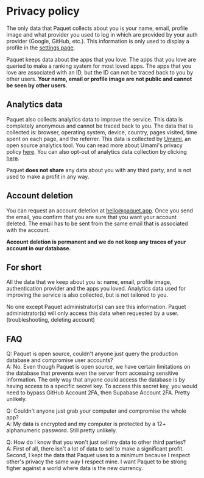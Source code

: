 # Privacy policy

The only data that Paquet collects about you is your name, email, profile image
and what provider you used to log in which are provided by your auth provider
(Google, GitHub, etc.). This information is only used to display a profile
in the [settings page](https://paquet.app/settings).

Paquet keeps data about the apps that you love. The apps that you love are
queried to make a ranking system for most loved apps. The apps that you love
are associated with an ID, but the ID can not be traced back to you by other
users. **Your name, email or profile image are not public and cannot be seen by
other users**.

## Analytics data

Paquet also collects analytics data to improve the service. This data is
completely anonymous and cannot be traced back to you. The data that is
collected is: browser, operating system, device, country, pages visited, time spent on
each page, and the referrer. This data is collected by [Umami](https://umami.is/),
an open source analytics tool. You can read more about Umami's privacy policy
[here](https://umami.is/privacy). You can also opt-out of analytics data
collection by clicking [here](https://paquet.app/settings).

Paquet **does not share** any data about you with any third party, and is not
used to make a profit in any way.

## Account deletion

You can request an account deletion at [hello@paquet.app](mailto:hello@paquet.app).
Once you send the email, you confirm that you are sure that you want your account deleted.
The email has to be sent from the same email that is associated with the account.

**Account deletion is permanent and we do not keep any traces of your account in our database.**

## For short

All the data that we keep about you is: name, email, profile image, authentication provider
and the apps you loved. Analytics data used for improving the service is also collected, but
is not tailored to you.

No one except Paquet administrator(s) can see this information. Paquet
administrator(s) will only access this data when requested by a user. (troubleshooting, deleting account)

## FAQ

Q: Paquet is open source, couldn't anyone just query the production database and compromise user accounts?\
A: No. Even though Paquet is open source, we have certain limitations on the database that prevents even
the server from accessing sensitive information. The only way that anyone could access the database
is by having access to a specific secret key. To access this secret key, you would need to bypass
GitHub Account 2FA, then Supabase Account 2FA. Pretty unlikely.

Q: Couldn't anyone just grab your computer and compromise the whole app?\
A: My data is encrypted and my computer is protected by a 12+ alphanumeric password. Still pretty unlikely.

Q: How do I know that you won't just sell my data to other third parties?\
A: First of all, there isn't a lot of data to sell to make a significant profit. Second, I kept the data
that Paquet uses to a minimum because I respect other's privacy the same way I respect mine. I want
Paquet to be strong figher against a world where data is the new currency.
